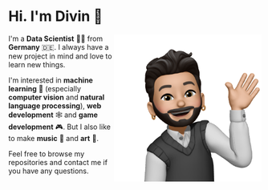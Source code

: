 # Hi. I'm Divin 👋

<img src="assets/wave.png" align="right" height="294"/>

I'm a **Data Scientist** 👨‍💻 from **Germany** 🇩🇪. I always have a new project in mind and love to learn new things. 

I'm interested in **machine learning** 🤖 (especially **computer vision** and **natural language processing**), **web development** 🕸️ and **game development** 🎮. But I also like to make **music** 🥁 and **art** 🎨.

Feel free to browse my repositories and contact me if you have any questions.
